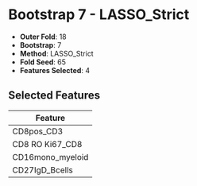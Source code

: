 # Bootstrap 7 - LASSO_Strict

- **Outer Fold**: 18
- **Bootstrap**: 7
- **Method**: LASSO_Strict
- **Fold Seed**: 65
- **Features Selected**: 4

## Selected Features

| Feature |
|---------|
| CD8pos_CD3 |
| CD8 RO Ki67_CD8 |
| CD16mono_myeloid |
| CD27IgD_Bcells |
